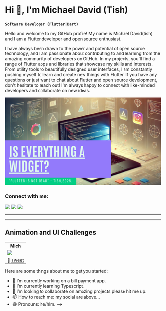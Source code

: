 # Hi 👋, I'm Michael David (Tish)
**`Software Developer (Flutter|Dart)`**

Hello and welcome to my GitHub profile! My name is Michael David(tish) and I am a Flutter developer and open source enthusiast.

I have always been drawn to the power and potential of open source technology, and I am passionate about contributing to and learning from the amazing community of developers on GitHub. In my projects, you'll find a range of Flutter apps and libraries that showcase my skills and interests. From utility tools to beautifully designed user interfaces, I am constantly pushing myself to learn and create new things with Flutter. If you have any questions or just want to chat about Flutter and open source development, don't hesitate to reach out! I'm always happy to connect with like-minded developers and collaborate on new ideas.

![image alt](https://github.com/Davedon200/Davedon200/blob/110c99c6c55093cbc159e4f31e82ef03d54c6d00/Purple%20and%20Green%20Colorful%20Modern%20Technology%20YouTube%20Thumbnail.png)

<h3 align="left">Connect with me:</h3>

[![](https://img.shields.io/badge/Medium-12100E?style=for-the-badge&logo=medium&logoColor=white)](https://medium.com/@michaeldavidreon) [![](https://img.shields.io/badge/twitter-12100E?style=for-the-badge&logo=twitter&logoColor=white)](https://twitter.com/DaveEilish) [![](https://img.shields.io/badge/instagram-12100E?style=for-the-badge&logo=instagram&logoColor=white)](https://instagram.com/tis_h01)

---

---
## Animation and UI Challenges

<table>
	<tbody width="100%">
	<tr>
			<th>Mich</th>	
		</tr>
		<tr>
			<td>
				<img src="https://github.com/user-attachments/assets/2454c6dd-3c80-4e5f-b011-71ea0a5f424d"></img>
			</td>
		<tr></tr>
			<td>
				🔗 <a href="https://x.com/daveeilish/status/1891293267586687335?s=46">Tweet</a>
			</td>
</table>

Here are some things about me to get you started:

- 🔭 I’m currently working on a bill payment app.
- 🌱 I’m currently learning Typescript.
- 👯 I’m looking to collaborate on amazing projects please hit me up.
- 📫 How to reach me: my social are above...
- 😄 Pronouns: he/him.
-->
